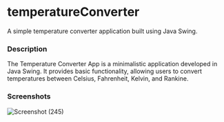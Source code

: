 # temperatureConverter

A simple temperature converter application built using Java Swing.

### Description

The Temperature Converter App is a minimalistic application developed in Java Swing. It provides basic functionality, allowing users to convert temperatures between Celsius, Fahrenheit, Kelvin, and Rankine.

### Screenshots
![Screenshot (245)](https://github.com/nikmasi/temperatureConverter/assets/138830925/8d5c3d72-d1ba-47ca-a3ac-f5552a214aa2)

